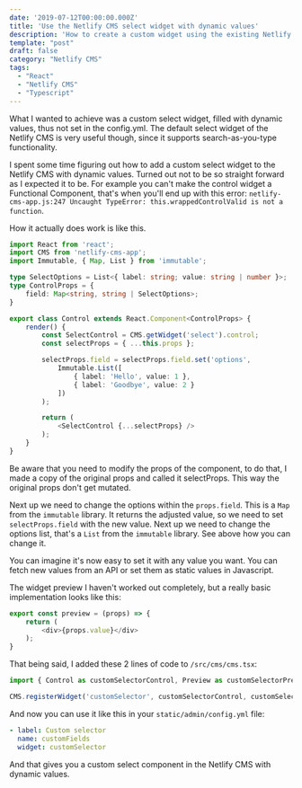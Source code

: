 ```yaml
---
date: '2019-07-12T00:00:00.000Z'
title: 'Use the Netlify CMS select widget with dynamic values'
description: 'How to create a custom widget using the existing Netlify CMS select widget and add dynamic values'
template: "post"
draft: false
category: "Netlify CMS"
tags:
  - "React"
  - "Netlify CMS"
  - "Typescript"
---
```


What I wanted to achieve was a custom select widget, filled with dynamic values, thus not set in the config.yml. The default select widget of the Netlify CMS is very useful though, since it supports search-as-you-type functionality.

I spent some time figuring out how to add a custom select widget to the Netlify CMS with dynamic values. Turned out not to be so straight forward as I expected it to be. For example you can't make the control widget a Functional Component, that's when you'll end up with this error: `netlify-cms-app.js:247 Uncaught TypeError: this.wrappedControlValid is not a function`. 

How it actually does work is like this. 
```typescript
import React from 'react';
import CMS from 'netlify-cms-app';
import Immutable, { Map, List } from 'immutable';

type SelectOptions = List<{ label: string; value: string | number }>;
type ControlProps = {
    field: Map<string, string | SelectOptions>;
}

export class Control extends React.Component<ControlProps> {
    render() {
        const SelectControl = CMS.getWidget('select').control;
        const selectProps = { ...this.props };

        selectProps.field = selectProps.field.set('options',
            Immutable.List([
                { label: 'Hello', value: 1 },
                { label: 'Goodbye', value: 2 }
            ])
        );

        return (
            <SelectControl {...selectProps} />
        );
    }
}
```

Be aware that you need to modify the props of the component, to do that, I made a copy of the original props and called it selectProps. This way the original props don't get mutated. 

Next up we need to change the options within the `props.field`. This is a `Map` from the `immutable` library. It returns the adjusted value, so we need to set `selectProps.field` with the new value. Next up we need to change the options list, that's a `List` from the `immutable` library. See above how you can change it. 

You can imagine it's now easy to set it with any value you want. You can fetch new values from an API or set them as static values in Javascript. 

The widget preview I haven't worked out completely, but a really basic implementation looks like this:

```typescript
export const preview = (props) => {
    return (
        <div>{props.value}</div>
    );
}
```

That being said, I added these 2 lines of code to `/src/cms/cms.tsx`:
```typescript
import { Control as customSelectorControl, Preview as customSelectorPreview } from './widgets/CustomSelector';

CMS.registerWidget('customSelector', customSelectorControl, customSelectorPreview);
```

And now you can use it like this in your `static/admin/config.yml` file:

```yml
- label: Custom selector
  name: customFields
  widget: customSelector
```

And that gives you a custom select component in the Netlify CMS with dynamic values.